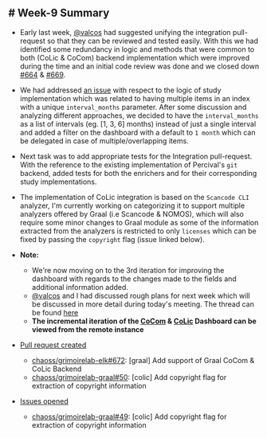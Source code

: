 ## # Week-9 Summary

- Early last week, [@valcos](https://github.com/valeriocos) had suggested unifying the integration pull-request so that they can be reviewed and tested easily. With this we had identified some redundancy in logic and methods that were common to both (CoLic & CoCom) backend implementation which were improved during the time and an initial code review was done and we closed down [#664](https://github.com/chaoss/grimoirelab-elk/pull/664) & [#669](https://github.com/chaoss/grimoirelab-elk/pull/669).
- We had addressed [an issue](https://github.com/inishchith/grimoirelab-elk/commit/12ec7bfef50ead0d0bbe999d255a11ed5422c8b2#r34368615) with respect to the logic of study implementation which was related to having multiple items in an index with a unique `interval_months` parameter. After some discussion and analyzing different approaches, we decided to have the `interval_months` as a list of intervals (eg. [1, 3, 6] months) instead of just a single interval and added a filter on the dashboard with a default to `1 month` which can be delegated in case of multiple/overlapping items.
- Next task was to add appropriate tests for the Integration pull-request. With the reference to the existing implementation of Percival's `git` backend, added tests for both the enrichers and for their corresponding study implementations.
- The implementation of CoLic integration is based on the `Scancode CLI` analyzer, I'm currently working on categorizing it to support multiple analyzers offered by Graal (i.e Scancode & NOMOS), which will also require some minor changes to Graal module as some of the information extracted from the analyzers is restricted to only `licenses` which can be fixed by passing the `copyright` flag (issue linked below).


- **Note:**
  - We're now moving on to the 3rd iteration for improving the dashboard with regards to the changes made to the fields and additional information added.
  - [@valcos](https://github.com/valeriocos) and I had discussed rough plans for next week which will be discussed in more detail during today's meeting. The thread can be found [here](https://github.com/inishchith/gsoc/issues/16)
  - **The incremental iteration of the [CoCom](http://tiny.cc/jx098y) & [CoLic](http://tiny.cc/52098y) Dashboard can be viewed from the remote instance**


- <u>Pull request created</u>
  - [chaoss/grimoirelab-elk#672](https://github.com/chaoss/grimoirelab-elk/pull/672): [graal] Add support of Graal CoCom & CoLic Backend <br>
  - [chaoss/grimoirelab-graal#50](https://github.com/chaoss/grimoirelab-graal/pull/50): [colic] Add copyright flag for extraction of copyright information <br>

- <u>Issues opened</u>
  - [chaoss/grimoirelab-graal#49](https://github.com/chaoss/grimoirelab-graal/issues/49): [colic] Add copyright flag for extraction of copyright information <br>
